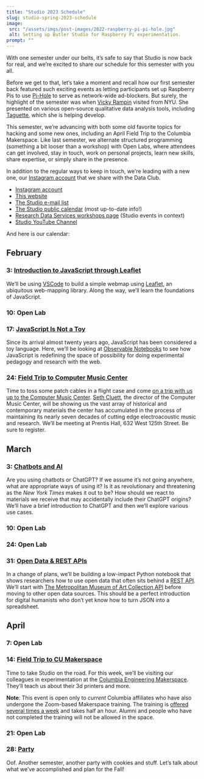 ```yaml
---
title: "Studio 2023 Schedule"
slug: studio-spring-2023-schedule
image:
 src: "/assets/imgs/post-images/2022-raspberry-pi-pi-hole.jpg"
 alt: Setting up Butler Studio for Raspberry Pi experimentation.
prompt: ""
---
```


With one semester under our belts, it’s safe to say that Studio is now back for real, 
and we’re excited to share our schedule for this semester with you all. 

Before we get to that, let’s take a moment and recall how our first semester back featured such exciting events as letting participants set up Raspberry Pis to use 
[Pi-Hole](https://pi-hole.net/) to serve as network-wide ad-blockers. 
But surely, 
the highlight of the semester was when [Vicky Rampin](https://vicky.rampin.org/) visited from NYU.
She presented on various open-source qualitative data analysis tools, including 
[Taguette](http://taguette.org), which she is helping develop.

This semester, we’re advancing with both some old favorite topics for hacking and some new ones, 
including an April Field Trip to the Columbia Makerspace. 
Like last semester, we alternate structured programming (something a bit looser than a workshop) 
with Open Labs, 
where attendees can get involved, stay in touch, work on personal projects, learn new skills, 
share expertise, or simply share in the presence.

In addition to the regular ways to keep in touch, we're leading with a new one, 
our [Instagram account](https://instagram.com/columbialibdata) that we share with the Data Club.

* [Instagram account](https://instagram.com/columbialibdata)
* [This website](https://studio.cul.columbia.edu) 
* [The Studio e-mail list](https://tinyurl.com/cul-studio-mailing-list)
* [The Studio public calendar](https://tinyurl.com/cul-studio-calendar) (most up-to-date info!)
* [Research Data Services workshops page](https://library.columbia.edu/services/research-data-services/events.html) (Studio events in context)
* [Studio YouTube Channel](https://www.youtube.com/@cul-studio)

And here is our calendar:

## February

### 3: [Introduction to JavaScript through Leaflet](https://events.columbia.edu/go/studio_js_with_leaflet)

We’ll be using [VSCode](https://code.visualstudio.com/) to build a simple webmap using 
[Leaflet](https://leafletjs.com), an ubiquitous web-mapping library. 
Along the way, we’ll learn the foundations of JavaScript.

### 10: Open Lab

### 17: [JavaScript Is Not a Toy](https://events.columbia.edu/go/studio_js_is_not_a_toy)

Since its arrival almost twenty years ago, JavaScript has been considered a toy language. 
Here, we’ll be looking at [Observable Notebooks](https://observablehq.com) to see how JavaScript 
is redefining the space of possibility for doing experimental pedagogy and research with the web.

### 24: [Field Trip to Computer Music Center](https://events.columbia.edu/go/studio_computer_music_center_field_trip)

Time to toss some patch cables in a flight case and come [on a trip with us up to the Computer Music Center](/2023/02/19/computer-music-center-field-trip). [Seth Cluett](https://music.columbia.edu/bios/seth-cluett), the director of the Computer Music Center, will be showing us the vast array of historical and contemporary materials the center has accumulated in the process of maintaining its nearly seven decades of cutting edge electroacoustic music and research. We’ll be meeting at Prentis Hall, 632 West 125th Street. Be sure to register.

## March

### 3: [Chatbots and AI](https://events.columbia.edu/go/studio_chatbots_and_ai)

Are you using chatbots or ChatGPT? 
If we assume it’s not going anywhere, what are appropriate ways of using it? 
Is it as revolutionary and threatening as the _New York Times_ makes it out to be? 
How should we react to materials we receive that may accidentally include their ChatGPT origins? 
We’ll have a brief introduction to ChatGPT and then we’ll explore various use cases.

### 10: Open Lab

### 24: Open Lab

### 31: [Open Data & REST APIs](https://events.columbia.edu/go/studio_rest_apis)

In a change of plans, we’ll be building a low-impact Python notebook that shows researchers how to use open data that often sits behind a [REST API](https://restfulapi.net/).
We’ll start with [The Metropolitan Museum of Art Collection API](https://metmuseum.github.io/) before moving to other open data sources. 
This should be a perfect introduction for digital humanists who don’t yet know how to turn JSON into a spreadsheet.

## April

### 7: Open Lab

### 14: [Field Trip to CU Makerspace](https://events.columbia.edu/go/studio_makerspace_field_trip)

Time to take Studio on the road. For this week, 
we’ll be visiting our colleagues in experimentation at the 
[Columbia Engineering Makerspace](https://make.columbia.edu/). 
They’ll teach us about their 3d printers and more. 

**Note**: This event is open only to _current_ Columbia affiliates who have also undergone the Zoom-based Makerspace training.
The training is [offered several times a week](https://make.columbia.edu/hours-1) and takes half an hour. 
Alumni and people who have not completed the training will not be allowed in the space.

### 21: Open Lab

### 28: [Party](https://events.columbia.edu/go/studio_spring_party)

Oof. Another semester, another party with cookies and stuff. 
Let’s talk about what we’ve accomplished and plan for the Fall!
